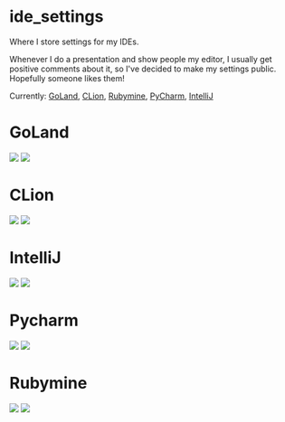 # ide_settings

Where I store settings for my IDEs.

Whenever I do a presentation and show people my editor, I usually get positive comments about it, so I've decided to make my settings public. Hopefully someone likes them!

Currently: [GoLand](https://www.jetbrains.com/go/), [CLion](https://www.jetbrains.com/clion), [Rubymine](https://www.jetbrains.com/ruby), [PyCharm](https://www.jetbrains.com/pycharm), [IntelliJ](https://www.jetbrains.com/idea)

# GoLand

![](https://github.com/alistanis/ide_settings/raw/master/Gogland.png)
![](https://github.com/alistanis/ide_settings/raw/master/Gogland2.png)

# CLion

![](https://github.com/alistanis/ide_settings/raw/master/Clion.png)
![](https://github.com/alistanis/ide_settings/raw/master/Clion2.png)

# IntelliJ

![](https://github.com/alistanis/ide_settings/raw/master/Intellij.png)
![](https://github.com/alistanis/ide_settings/raw/master/Intellij2.png)

# Pycharm

![](https://github.com/alistanis/ide_settings/raw/master/Pycharm.png)
![](https://github.com/alistanis/ide_settings/raw/master/Pycharm2.png)

# Rubymine

![](https://github.com/alistanis/ide_settings/raw/master/Rubymine.png)
![](https://github.com/alistanis/ide_settings/raw/master/Rubymine2.png)
